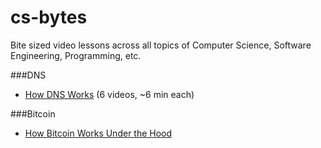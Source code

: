 # cs-bytes
Bite sized video lessons across all topics of Computer Science, Software Engineering, Programming, etc.

###DNS
- [How DNS Works](http://youtu.be/ABMbM3-JGmM?list=PL5DDE6309C9057EEA) (6 videos, ~6 min each)

###Bitcoin
- [How Bitcoin Works Under the Hood](http://youtu.be/Lx9zgZCMqXE)

